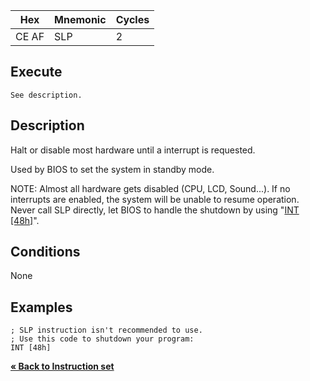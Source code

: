 
| Hex   | Mnemonic | Cycles |
| ----- | -------- | ------ |
| CE AF | SLP      | 2      |

## Execute

```
See description.
```

## Description

Halt or disable most hardware until a interrupt is requested.

Used by BIOS to set the system in standby mode.

NOTE:
Almost all hardware gets disabled (CPU, LCD, Sound...).
If no interrupts are enabled, the system will be unable to resume operation.
Never call SLP directly, let BIOS to handle the shutdown by using "[INT [48h]](PM_Opc_CALL.md#int)".

## Conditions

None

## Examples

```
; SLP instruction isn't recommended to use.
; Use this code to shutdown your program:
INT [48h]
```

[**« Back to Instruction set**](../S1C88_InstructionSet.md)
